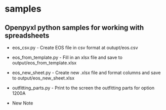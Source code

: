# samples
## Openpyxl python samples for working with spreadsheets

* eos_csv.py - Create EOS file in csv format at outupt/eos.csv
* eos_from_template.py - Fill in an xlsx file and save to output/eos_from_template.xlsx
* eos_new_sheet.py - Create new .xlsx file and format columns and save to output/eos_new_sheet.xlsx
* outfitting_parts.py - Print to the screen the outfitting parts for option 1200A

* New Note
